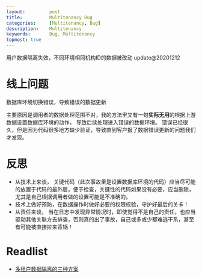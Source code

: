 ```yaml
---
layout:     	post
title:      	Multitenancy Bug
categories: 	[Multitenancy, Bug]
description:   	Multitenancy
keywords: 		Bug, Multitenancy
topmost: true
---
```


用户数据隔离失效，不同环境相同机构ID的数据被改动 update@20201212

# 线上问题

数据库环境切换错误，导致错误的数据更新

主要原因是调用者的数据处理范围不对，我的方法里又有一句**实际无用**的根据上游数据设置数据库环境的动作， 导致后续处理进入错误的数据环境。 错误已经很久，但是因为代码很多地方缺少验证，导致直到客户报了数据错误更新的问题我们才发现。

# 反思

- 从技术上来谈， 关键代码（此次事故里是设置数据库环境的代码）应当尽可能的放置于代码的最外层，便于检查，关键性的代码如果没有必要，应当删除， 尤其是自己根据调用者做的设置可能是不准确的。
- 技术上做好预防，在数据操作时做好必要的权限校验，守护好最后的关卡！
- 从责任来谈， 当在日志中发现异常情况时，即使觉得不是自己的责任，也应当驱动其他关联方去排查，否则真的出了事故，自己或多或少都难逃干系，甚至有可能被直接拉来背锅！

# Readlist

- [多租户数据隔离的三种方案](https://blog.csdn.net/u014624241/article/details/95964810)



